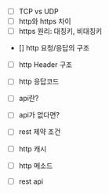 - [ ] TCP vs UDP
- [ ] http와 https 차이
- [ ] https 원리: 대칭키, 비대칭키
- [] http 요청/응답의 구조
- [ ] http Header 구조
- [ ] http 응답코드
- [ ] api란?
- [ ] api가 없다면?
- [ ] rest 제약 조건
- [ ] http 캐시
- [ ] http 메소드
- [ ] rest api

